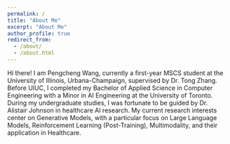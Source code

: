 ```yaml
---
permalink: /
title: "About Me"
excerpt: "About Me"
author_profile: true
redirect_from: 
  - /about/
  - /about.html
---
```


Hi there! I am Pengcheng Wang, currently a first-year MSCS student at the University of Illinois, Urbana-Champaign, supervised by Dr. Tong Zhang. Before UIUC, I completed my Bachelor of Applied Science in Computer Engineering with a Minor in AI Engineering at the University of Toronto. During my undergraduate studies, I was fortunate to be guided by Dr. Alistair Johnson in healthcare AI research. My current research interests center on Generative Models, with a particular focus on Large Language Models, Reinforcement Learning (Post-Training), Multimodality, and their application in Healthcare.

